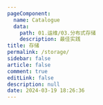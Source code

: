 ```yaml
---
pageComponent:
  name: Catalogue
  data:
    path: 01.运维/03.分布式存储
    description: 最佳实践
title: 存储
permalink: /storage/
sidebar: false
article: false
comment: true
editLink: false
description: null
date: 2024-03-19 18:26:36
---
```

